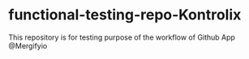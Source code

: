 # functional-testing-repo-Kontrolix

This repository is for testing purpose of the workflow of Github App @Mergifyio
